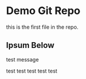 # Demo Git Repo

this is the first file in the repo.

## Ipsum Below

test message


test test test test test 
